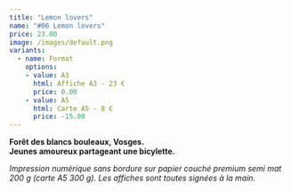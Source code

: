 ```yaml
---
title: "Lemon lovers"
name: "#06 Lemon lovers"
price: 23.00
image: /images/default.png
variants:
  - name: Format
    options:
    - value: A3
      html: Affiche A3 - 23 €
      price: 0.00
    - value: A5
      html: Carte A5 - 8 €
      price: -15.00
---
```

__Forêt des blancs bouleaux, Vosges.  
Jeunes amoureux partageant une bicylette.__

_Impression numérique sans bordure sur papier couché premium semi mat 200 g (carte A5 300 g). Les affiches sont toutes signées à la main._
